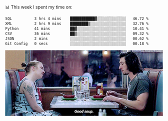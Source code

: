 📊 This week I spent my time on:
<!--START_SECTION:waka-->

```text
SQL          3 hrs 4 mins    ███████████▓░░░░░░░░░░░░░   46.72 %
XML          2 hrs 9 mins    ████████▒░░░░░░░░░░░░░░░░   32.76 %
Python       41 mins         ██▓░░░░░░░░░░░░░░░░░░░░░░   10.41 %
CSV          36 mins         ██▒░░░░░░░░░░░░░░░░░░░░░░   09.32 %
JSON         2 mins          ░░░░░░░░░░░░░░░░░░░░░░░░░   00.62 %
Git Config   0 secs          ░░░░░░░░░░░░░░░░░░░░░░░░░   00.18 %
```

<!--END_SECTION:waka-->


![](goodSoup.gif)
